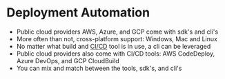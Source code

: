 # Deployment Automation

* Public cloud providers AWS, Azure, and GCP come with sdk's and cli's
* More often than not, cross-platform support: Windows, Mac and Linux
* No matter what build and [CI/CD](https://www.infoworld.com/article/3271126/what-is-cicd-continuous-integration-and-continuous-delivery-explained.html) tool is in use, a cli can be leveraged
* Public cloud providers also come with CI/CD tools: AWS CodeDeploy, Azure DevOps, and GCP CloudBuild
* You can mix and match between the tools, sdk's, and cli's 

